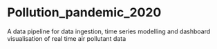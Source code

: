 # Pollution_pandemic_2020
A data pipeline for data ingestion, time series modelling and dashboard visualisation of real time air pollutant data 
